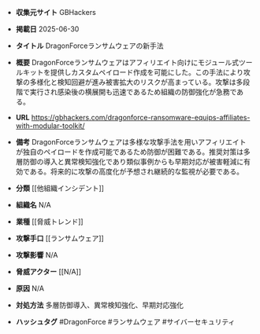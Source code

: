 - **収集元サイト**
GBHackers

- **掲載日**
2025-06-30

- **タイトル**
DragonForceランサムウェアの新手法

- **概要**
DragonForceランサムウェアはアフィリエイト向けにモジュール式ツールキットを提供しカスタムペイロード作成を可能にした。この手法により攻撃の多様化と検知回避が進み被害拡大のリスクが高まっている。攻撃は多段階で実行され感染後の横展開も迅速であるため組織の防御強化が急務である。

- **URL**
https://gbhackers.com/dragonforce-ransomware-equips-affiliates-with-modular-toolkit/

- **備考**
DragonForceランサムウェアは多様な攻撃手法を用いアフィリエイトが独自のペイロードを作成可能であるため防御が困難である。推奨対策は多層防御の導入と異常検知強化であり類似事例からも早期対応が被害軽減に有効である。将来的に攻撃の高度化が予想され継続的な監視が必要である。

- **分類**
[[他組織インシデント]]

- **組織名**
N/A

- **業種**
[[脅威トレンド]]

- **攻撃手口**
[[ランサムウェア]]

- **攻撃影響**
N/A

- **脅威アクター**
[[N/A]]

- **原因**
N/A

- **対処方法**
多層防御導入、異常検知強化、早期対応強化

- **ハッシュタグ**
#DragonForce #ランサムウェア #サイバーセキュリティ
